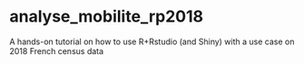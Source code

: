 # analyse_mobilite_rp2018
A hands-on tutorial on how to use R+Rstudio (and Shiny) with a use case on 2018 French census data
